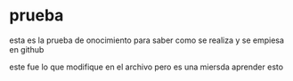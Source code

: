 # prueba
esta es la prueba de onocimiento para saber como se realiza y se empiesa en github

este fue lo que modifique en el archivo pero es una miersda aprender esto 

